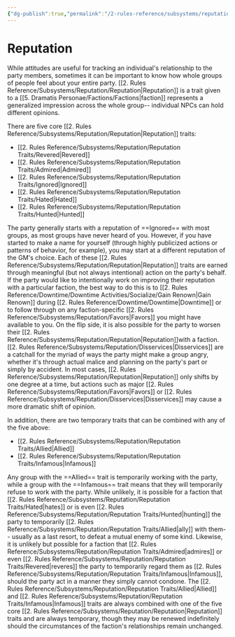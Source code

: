 ```yaml
---
{"dg-publish":true,"permalink":"/2-rules-reference/subsystems/reputation/reputation/","noteIcon":""}
---
```


# Reputation

While attitudes are useful for tracking an individual's relationship to the party members, sometimes it can be important to know how whole groups of people feel about your entire party. [[2. Rules Reference/Subsystems/Reputation/Reputation\|Reputation]] is a trait given to a [[5. Dramatis Personae/Factions/Factions\|faction]] represents a generalized impression across the whole group-- individual NPCs can hold different opinions. 

There are five core [[2. Rules Reference/Subsystems/Reputation/Reputation\|Reputation]] traits:

- [[2. Rules Reference/Subsystems/Reputation/Reputation Traits/Revered\|Revered]]
- [[2. Rules Reference/Subsystems/Reputation/Reputation Traits/Admired\|Admired]]
- [[2. Rules Reference/Subsystems/Reputation/Reputation Traits/Ignored\|Ignored]]
- [[2. Rules Reference/Subsystems/Reputation/Reputation Traits/Hated\|Hated]]
- [[2. Rules Reference/Subsystems/Reputation/Reputation Traits/Hunted\|Hunted]]

The party generally starts with a reputation of ==Ignored== with most groups, as most groups have never heard of you. However, if you have started to make a name for yourself (through highly publicized actions or patterns of behavior, for example), you may start at a different reputation of the GM's choice. Each of these [[2. Rules Reference/Subsystems/Reputation/Reputation\|Reputation]] traits are earned through meaningful (but not always intentional) action on the party's behalf. If the party would like to intentionally work on improving their reputation with a particular faction, the best way to do this is to [[2. Rules Reference/Downtime/Downtime Activities/Socialize/Gain Renown\|Gain Renown]] during [[2. Rules Reference/Downtime/Downtime\|Downtime]] or to follow through on any faction-specific [[2. Rules Reference/Subsystems/Reputation/Favors\|Favors]] you might have available to you. On the flip side, it is also possible for the party to worsen their [[2. Rules Reference/Subsystems/Reputation/Reputation\|Reputation]]with a faction. [[2. Rules Reference/Subsystems/Reputation/Disservices\|Disservices]] are a catchall for the myriad of ways the party might make a group angry, whether it's through actual malice and planning on the party's part or simply by accident. In most cases, [[2. Rules Reference/Subsystems/Reputation/Reputation\|Reputation]] only shifts by one degree at a time, but actions such as major [[2. Rules Reference/Subsystems/Reputation/Favors\|Favors]] or [[2. Rules Reference/Subsystems/Reputation/Disservices\|Disservices]] may cause a more dramatic shift of opinion.

In addition, there are two temporary traits that can be combined with any of the five above:

- [[2. Rules Reference/Subsystems/Reputation/Reputation Traits/Allied\|Allied]]
- [[2. Rules Reference/Subsystems/Reputation/Reputation Traits/Infamous\|Infamous]] 

Any group with the ==Allied== trait is temporarily working with the party, while a group with the ==Infamous== trait means that they will temporarily refuse to work with the party. While unlikely, it is possible for a faction that [[2. Rules Reference/Subsystems/Reputation/Reputation Traits/Hated\|hates]] or is even [[2. Rules Reference/Subsystems/Reputation/Reputation Traits/Hunted\|hunting]] the party to temporarily [[2. Rules Reference/Subsystems/Reputation/Reputation Traits/Allied\|ally]] with them-- usually as a last resort, to defeat a mutual enemy of some kind. Likewise, it is unlikely but possible for a faction that [[2. Rules Reference/Subsystems/Reputation/Reputation Traits/Admired\|admires]] or even [[2. Rules Reference/Subsystems/Reputation/Reputation Traits/Revered\|reveres]] the party to temporarily regard them as [[2. Rules Reference/Subsystems/Reputation/Reputation Traits/Infamous\|Infamous]], should the party act in a manner they simply cannot condone. The [[2. Rules Reference/Subsystems/Reputation/Reputation Traits/Allied\|Allied]] and [[2. Rules Reference/Subsystems/Reputation/Reputation Traits/Infamous\|Infamous]] traits are always combined with one of the five core [[2. Rules Reference/Subsystems/Reputation/Reputation\|Reputation]] traits and are always temporary, though they may be renewed indefinitely should the circumstances of the faction's relationships remain unchanged. 


